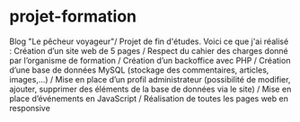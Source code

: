 # projet-formation
Blog "Le pêcheur voyageur"/ Projet de fin d'études.
Voici ce que j'ai réalisé : 
Création d’un site web de 5 pages / Respect du cahier des charges donné par l’organisme de formation / Création d’un backoffice avec PHP /
Création d’une base de données MySQL (stockage des commentaires, articles, images,...) / Mise en place d’un profil administrateur
(possibilité de modifier, ajouter, supprimer des éléments de la base de données via le site) / Mise en place d’événements en JavaScript /
Réalisation de toutes les pages web en responsive
